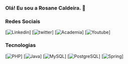 ### Olá! Eu sou a Rosane Caldeira. 👋

### Redes Sociais
[![Linkedin](https://img.shields.io/badge/LinkedIn-0077B5?style=for-the-badge&logo=linkedin&logoColor=white)]
[![twitter](https://img.shields.io/badge/Twitter-1DA1F2?style=for-the-badge&logo=twitter&logoColor=white)]
[![Academia](https://img.shields.io/badge/Academia-fff?style=for-the-badge&logo=academia&logoColor=black)]
[![Youtube](https://img.shields.io/badge/YouTube-FF0000?style=for-the-badge&logo=youtube&logoColor=white)]

### Tecnologias
[![PHP](https://img.shields.io/badge/PHP-777BB4?style=for-the-badge&logo=php&logoColor=white)]
[![Java](https://img.shields.io/badge/Java-ED8B00?style=for-the-badge&logo=java&logoColor=white)]
[![MySQL](https://img.shields.io/badge/MySQL-00000F?style=for-the-badge&logo=mysql&logoColor=white)]
[![PostgreSQL](https://img.shields.io/badge/PostgreSQL-316192?style=for-the-badge&logo=postgresql&logoColor=white)]
[![Spring](https://img.shields.io/badge/Spring-6DB33F?style=for-the-badge&logo=spring&logoColor=white)]

